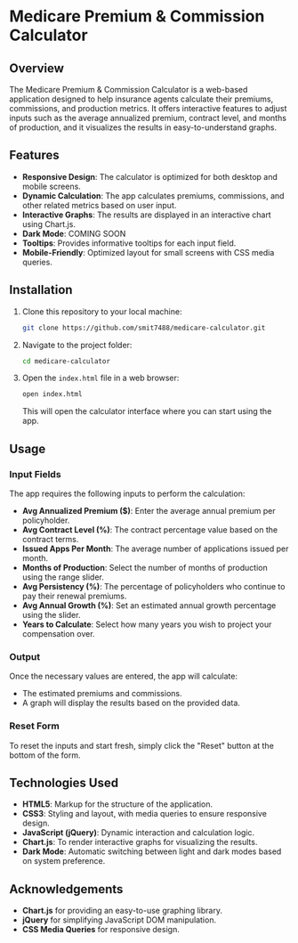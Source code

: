 # Medicare Premium & Commission Calculator

## Overview
The Medicare Premium & Commission Calculator is a web-based application designed to help insurance agents calculate their premiums, commissions, and production metrics. It offers interactive features to adjust inputs such as the average annualized premium, contract level, and months of production, and it visualizes the results in easy-to-understand graphs.

## Features

- **Responsive Design**: The calculator is optimized for both desktop and mobile screens.
- **Dynamic Calculation**: The app calculates premiums, commissions, and other related metrics based on user input.
- **Interactive Graphs**: The results are displayed in an interactive chart using Chart.js.
- **Dark Mode**: COMING SOON
- **Tooltips**: Provides informative tooltips for each input field.
- **Mobile-Friendly**: Optimized layout for small screens with CSS media queries.

## Installation

1. Clone this repository to your local machine:
    ```bash
    git clone https://github.com/smit7488/medicare-calculator.git
    ```

2. Navigate to the project folder:
    ```bash
    cd medicare-calculator
    ```

3. Open the `index.html` file in a web browser:
    ```bash
    open index.html
    ```

    This will open the calculator interface where you can start using the app.

## Usage

### Input Fields
The app requires the following inputs to perform the calculation:
- **Avg Annualized Premium ($)**: Enter the average annual premium per policyholder.
- **Avg Contract Level (%)**: The contract percentage value based on the contract terms.
- **Issued Apps Per Month**: The average number of applications issued per month.
- **Months of Production**: Select the number of months of production using the range slider.
- **Avg Persistency (%)**: The percentage of policyholders who continue to pay their renewal premiums.
- **Avg Annual Growth (%)**: Set an estimated annual growth percentage using the slider.
- **Years to Calculate**: Select how many years you wish to project your compensation over.

### Output
Once the necessary values are entered, the app will calculate:
- The estimated premiums and commissions.
- A graph will display the results based on the provided data.

### Reset Form
To reset the inputs and start fresh, simply click the "Reset" button at the bottom of the form.

## Technologies Used

- **HTML5**: Markup for the structure of the application.
- **CSS3**: Styling and layout, with media queries to ensure responsive design.
- **JavaScript (jQuery)**: Dynamic interaction and calculation logic.
- **Chart.js**: To render interactive graphs for visualizing the results.
- **Dark Mode**: Automatic switching between light and dark modes based on system preference.

## Acknowledgements

- **Chart.js** for providing an easy-to-use graphing library.
- **jQuery** for simplifying JavaScript DOM manipulation.
- **CSS Media Queries** for responsive design.




